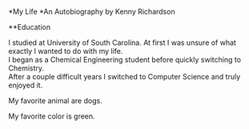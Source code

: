 *My Life
*An Autobiography by Kenny Richardson

**Education

I studied at University of South Carolina. At first I was unsure of what exactly I wanted to do with my life.  
I began as a Chemical Engineering student before quickly switching to Chemistry.  
After a couple difficult years I switched to Computer Science and truly enjoyed it.

My favorite animal are dogs.

My favorite color is green.
